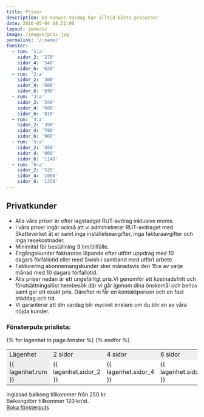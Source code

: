 ```yaml
---
title: Priser
description: En Renare Vardag har alltid bästa priserna!
date: 2016-05-04 08:51:00
layout: generic
image: /images/pris.jpg
permalink: '/:name/'
fonster:
  - rum: '1:a'
    sidor_2: '270'
    sidor_4: '540'
    sidor_6: '620'
  - rum: '2:a'
    sidor_2: '300'
    sidor_4: '600'
    sidor_6: '690'
  - rum: '3:a'
    sidor_2: '340'
    sidor_4: '680'
    sidor_6: '810'
  - rum: '4:a'
    sidor_2: '390'
    sidor_4: '780'
    sidor_6: '960'
  - rum: '5:a'
    sidor_2: '450'
    sidor_4: '900'
    sidor_6: '1140'
  - rum: '6:a'
    sidor_2: '525'
    sidor_4: '1050'
    sidor_6: '1350'
---
```


## Privatkunder

* Alla våra priser är efter lagstadgat RUT-avdrag inklusive moms.
* I våra priser ingår också att vi administrerar RUT-avdraget med Skatteverket åt er samt inga inställelseavgifter, inga fakturaavgifter och inga resekostnader.
* Minimitid för beställning 3 tim/tillfälle.
* Engångskunder faktureras löpande efter utfört uppdrag med 10 dagars förfallotid eller med Swish i samband med utfört arbete
* Fakturering abonnemangskunder sker månadsvis den 15:e av varje månad med 10 dagars förfallotid.
* Alla priser nedan är ett ungefärligt pris.Vi genomför ett kostnadsfritt och förutsättningslöst hembesök där vi går igenom dina önskemål och behov samt ger ett exakt pris. Därefter ni får en kontaktperson och en fast städdag och tid.
* Vi garanterar att din vardag blir mycket enklare om du blir en av våra nöjda kunder.

### Fönsterputs prislista:

<div class="table-responsive" style="width:100%">
  <table cellpadding="2px" style="width:100%">
    <tr>
      <td style="background-color: #eee;">
        Lägenhet
      </td>
      <td style="background-color: #eee;">
        2 sidor
      </td>
      <td style="background-color: #eee;">
        4 sidor
      </td>
      <td style="background-color: #eee;">
        6 sidor
      </td>
    </tr>
{% for lagenhet in page.fonster %}
    <tr>
      <td style="background-color: #eee;">
        {{ lagenhet.rum }}
      </td>
      <td>
        {{ lagenhet.sidor_2 }}
      </td>
      <td>
        {{ lagenhet.sidor_4 }}
      </td>
      <td>
        {{ lagenhet.sidor_6 }}
      </td>
    </tr>
  {% endfor %}
    
  </table>
</div>

Inglasad balkong tillkommer från 250 kr.<br>Balkongdörr tillkommer 120 kr/st.<br>[Boka fönsterputs](https://enrenarevardag.se/privat/fonsterputs/)